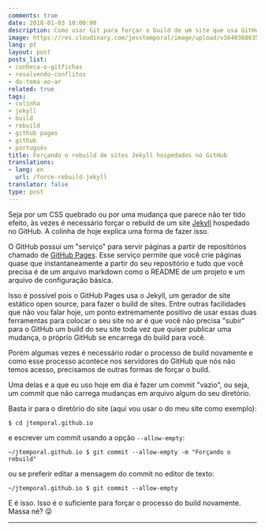 ```yaml
---
comments: true
date: 2018-01-03 10:00:00
description: Como usar Git para forçar o build de um site que usa GitHub Pages
image: https://res.cloudinary.com/jesstemporal/image/upload/v1640360835/covers/colinha_igmf4s.png
lang: pt
layout: post
posts_list:
- conheca-o-gitfichas
- resolvendo-conflitos
- do-tema-ao-ar
related: true
tags:
- colinha
- jekyll
- build
- rebuild
- github pages
- github
- português
title: Forçando o rebuild de sites Jekyll hospedados no GitHub
translations:
- lang: en
  url: /force-rebuild-jekyll
translator: false
type: post
---
```


Seja por um CSS quebrado ou por uma mudança que parece não ter tido efeito, às vezes é necessário forçar o rebuild de um site [Jekyll](https://jekyllrb.com/) hospedado no GitHub. A colinha de hoje explica uma forma de fazer isso.

O GitHub possui um "serviço" para servir páginas a partir de repositórios chamado de [GitHub Pages](https://pages.github.com/). Esse serviço permite que você crie páginas quase que instantaneamente a partir do seu repositório e tudo que você precisa é de um arquivo markdown como o README de um projeto e um arquivo de configuração básica.

Isso é possível pois o GitHub Pages usa o Jekyll, um gerador de site estático open source, para fazer o build de sites. Entre outras facilidades que não vou falar hoje, um ponto extremamente positivo de usar essas duas ferramentas para colocar o seu site no ar é que você não precisa "subir" para o GitHub um build do seu site toda vez que quiser publicar uma mudança, o próprio GitHub se encarrega do build para você.

Porém algumas vezes é necessário rodar o processo de build novamente e como esse processo acontece nos servidores do GitHub que nós não temos acesso, precisamos de outras formas de forçar o build.

Uma delas e a que eu uso hoje em dia é fazer um commit "vazio", ou seja, um commit que não carrega mudanças em arquivo algum do seu diretório.

Basta ir para o diretório do site (aqui vou usar o do meu site como exemplo):

~~~ console
$ cd jtemporal.github.io
~~~

e escrever um commit usando a opção `--allow-empty`:

~~~ console
~/jtemporal.github.io $ git commit --allow-empty -m "Forçando o rebuild"
~~~

ou se preferir editar a mensagem do commit no editor de texto:

~~~ console
~/jtemporal.github.io $ git commit --allow-empty
~~~

E é isso. Isso é o suficiente para forçar o processo do build novamente. Massa né? 😜

----